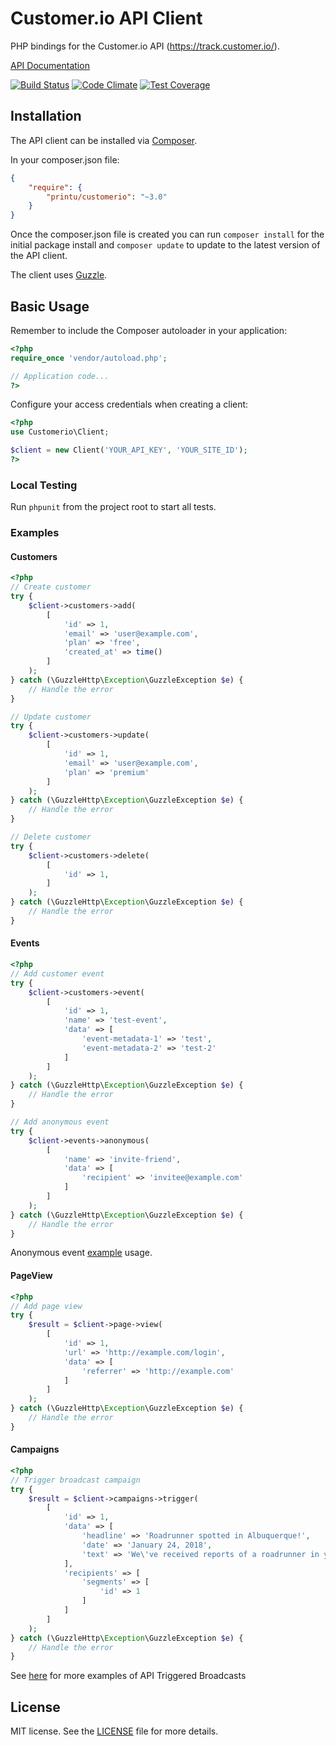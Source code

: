 # Customer.io API Client

PHP bindings for the Customer.io API (https://track.customer.io/).

[API Documentation](https://learn.customer.io/api/#apiintroduction)

[![Build Status](https://travis-ci.org/printu/customerio.svg?branch=master)](https://travis-ci.org/printu/customerio)
[![Code Climate](https://codeclimate.com/github/printu/customerio/badges/gpa.svg)](https://codeclimate.com/github/printu/customerio)
[![Test Coverage](https://codeclimate.com/github/printu/customerio/badges/coverage.svg)](https://codeclimate.com/github/printu/customerio/coverage)

## Installation

The API client can be installed via [Composer](https://github.com/composer/composer).

In your composer.json file:

```json
{
    "require": {
        "printu/customerio": "~3.0"
    }
}
```

Once the composer.json file is created you can run `composer install` for the initial package install and `composer update` to update to the latest version of the API client.

The client uses [Guzzle](http://docs.guzzlephp.org/en/stable/).

## Basic Usage

Remember to include the Composer autoloader in your application:

```php
<?php
require_once 'vendor/autoload.php';

// Application code...
?>
```

Configure your access credentials when creating a client:

```php
<?php
use Customerio\Client;

$client = new Client('YOUR_API_KEY', 'YOUR_SITE_ID');
?>
```

### Local Testing

Run `phpunit` from the project root to start all tests.

### Examples

#### Customers

```php
<?php
// Create customer
try {
    $client->customers->add(
        [
            'id' => 1,
            'email' => 'user@example.com',
            'plan' => 'free',
            'created_at' => time()
        ]
    );
} catch (\GuzzleHttp\Exception\GuzzleException $e) {
    // Handle the error
}

// Update customer
try {
    $client->customers->update(
        [
            'id' => 1,
            'email' => 'user@example.com',
            'plan' => 'premium'
        ]
    );
} catch (\GuzzleHttp\Exception\GuzzleException $e) {
    // Handle the error   
}

// Delete customer
try {
    $client->customers->delete(
        [
            'id' => 1,
        ]
    );
} catch (\GuzzleHttp\Exception\GuzzleException $e) {
    // Handle the error   
}
```

#### Events

```php
<?php
// Add customer event
try {
    $client->customers->event(
        [
            'id' => 1,
            'name' => 'test-event',
            'data' => [
                'event-metadata-1' => 'test',
                'event-metadata-2' => 'test-2'
            ]
        ]
    );
} catch (\GuzzleHttp\Exception\GuzzleException $e) {
    // Handle the error
}

// Add anonymous event
try {
    $client->events->anonymous(
        [
            'name' => 'invite-friend',
            'data' => [
                'recipient' => 'invitee@example.com'
            ]
        ]
    );
} catch (\GuzzleHttp\Exception\GuzzleException $e) {
    // Handle the error
}
```

Anonymous event [example](http://customer.io/docs/invitation-emails.html) usage.

#### PageView

```php
<?php
// Add page view
try {
    $result = $client->page->view(
        [
            'id' => 1,
            'url' => 'http://example.com/login',
            'data' => [
                'referrer' => 'http://example.com'
            ]
        ]
    );
} catch (\GuzzleHttp\Exception\GuzzleException $e) {
    // Handle the error
}
```

#### Campaigns

```php
<?php
// Trigger broadcast campaign
try {
    $result = $client->campaigns->trigger(
        [
            'id' => 1,
            'data' => [
                'headline' => 'Roadrunner spotted in Albuquerque!',
                'date' => 'January 24, 2018', 
                'text' => 'We\'ve received reports of a roadrunner in your immediate area! Head to your dashboard to view more information!' 
            ],
            'recipients' => [
                'segments' => [
                    'id' => 1
                ]
            ]
        ]
    );
} catch (\GuzzleHttp\Exception\GuzzleException $e) {
    // Handle the error
}
```

See [here](https://learn.customer.io/documentation/api-triggered-data-format.html) for more examples of API Triggered Broadcasts

## License

MIT license. See the [LICENSE](LICENSE) file for more details.